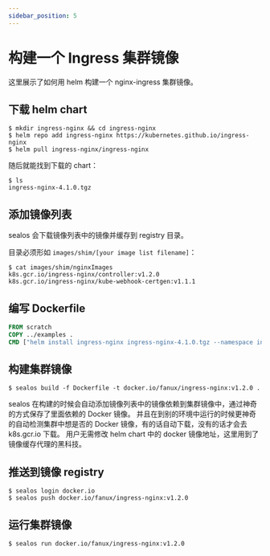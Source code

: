 ```yaml
---
sidebar_position: 5
---
```


# 构建一个 Ingress 集群镜像

这里展示了如何用 helm 构建一个 nginx-ingress 集群镜像。

## 下载 helm chart

```shell
$ mkdir ingress-nginx && cd ingress-nginx
$ helm repo add ingress-nginx https://kubernetes.github.io/ingress-nginx
$ helm pull ingress-nginx/ingress-nginx
```

随后就能找到下载的 chart：

```shell
$ ls
ingress-nginx-4.1.0.tgz
```

## 添加镜像列表

sealos 会下载镜像列表中的镜像并缓存到 registry 目录。

目录必须形如 `images/shim/[your image list filename]`：

```shell
$ cat images/shim/nginxImages
k8s.gcr.io/ingress-nginx/controller:v1.2.0
k8s.gcr.io/ingress-nginx/kube-webhook-certgen:v1.1.1
```

## 编写 Dockerfile

```Dockerfile
FROM scratch
COPY ../examples .
CMD ["helm install ingress-nginx ingress-nginx-4.1.0.tgz --namespace ingress-nginx --create-namespace"]
```

## 构建集群镜像

```shell
$ sealos build -f Dockerfile -t docker.io/fanux/ingress-nginx:v1.2.0 .
```

sealos 在构建的时候会自动添加镜像列表中的镜像依赖到集群镜像中，通过神奇的方式保存了里面依赖的 Docker 镜像。
并且在到别的环境中运行的时候更神奇的自动检测集群中想是否的 Docker 镜像，有的话自动下载，没有的话才会去 k8s.gcr.io 下载。
用户无需修改 helm chart 中的 docker 镜像地址，这里用到了镜像缓存代理的黑科技。

## 推送到镜像 registry

```shell
$ sealos login docker.io
$ sealos push docker.io/fanux/ingress-nginx:v1.2.0
```

## 运行集群镜像

```shell
$ sealos run docker.io/fanux/ingress-nginx:v1.2.0
```
